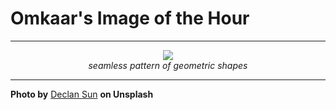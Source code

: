 # Omkaar's Image of the Hour

---

<div align="center">

<a href="https://unsplash.com/photos/white-geometric-architectural-pattern-fills-the-image-FXWj09I3a_Q">
  <img src="https://images.unsplash.com/photo-1748746186394-867f987bc1f2?crop=entropy&cs=tinysrgb&fit=max&fm=jpg&ixid=M3w3NjA2Nzh8MHwxfHJhbmRvbXx8fHx8fHx8fDE3NTA0ODIwMDB8&ixlib=rb-4.1.0&q=80&w=1080" style="max-width:100%; height:auto;">
</a>

<br>
<i>seamless pattern of geometric shapes</i>

</div>

---

**Photo by** [Declan Sun](https://unsplash.com/@declansun) **on Unsplash**

